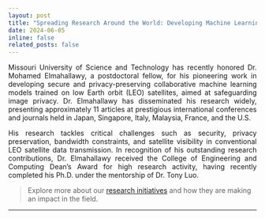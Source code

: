 ```yaml
---
layout: post
title: "Spreading Research Around the World: Developing Machine Learning Models on Satellites :sparkles:"
date: 2024-06-05
inline: false
related_posts: false
---
```


<style>
    .justified-text {
        text-align: justify;
    }
</style>
<p class="justified-text">Missouri University of Science and Technology has recently honored Dr. Mohamed Elmahallawy, a postdoctoral fellow, for his pioneering work in developing secure and privacy-preserving collaborative machine learning models trained on low Earth orbit (LEO) satellites, aimed at safeguarding image privacy. Dr. Elmahallawy has disseminated his research widely, presenting approximately 11 articles at prestigious international conferences and journals held in Japan, Singapore, Italy, Malaysia, France, and the U.S.</p>

<p class="justified-text">His research tackles critical challenges such as security, privacy preservation, bandwidth constraints, and satellite visibility in conventional LEO satellite data transmission. In recognition of his outstanding research contributions, Dr. Elmahallawy received the College of Engineering and Computing Dean’s Award for high research activity, having recently completed his Ph.D. under the mentorship of Dr. Tony Luo.</p>

> <p>Explore more about our <a href="https://econnection.mst.edu/2024/06/spreading-research-around-the-world-developing-machine-learning-models-on-satellites/" target="_blank" rel="noopener noreferrer">research initiatives</a> and how they are making an impact in the field.</p>

---

